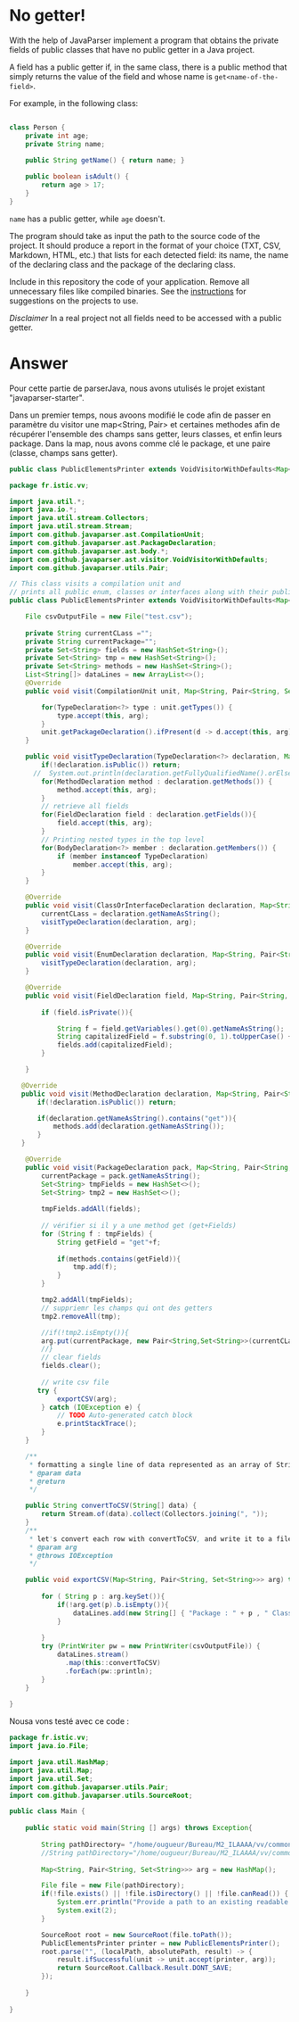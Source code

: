 # No getter!

With the help of JavaParser implement a program that obtains the private fields of public classes that have no public getter in a Java project. 

A field has a public getter if, in the same class, there is a public method that simply returns the value of the field and whose name is `get<name-of-the-field>`.

For example, in the following class:

```Java

class Person {
    private int age;
    private String name;
    
    public String getName() { return name; }

    public boolean isAdult() {
        return age > 17;
    }
}
```

`name` has a public getter, while `age` doesn't.

The program should take as input the path to the source code of the project. It should produce a report in the format of your choice (TXT, CSV, Markdown, HTML, etc.) that lists for each detected field: its name, the name of the declaring class and the package of the declaring class.

Include in this repository the code of your application. Remove all unnecessary files like compiled binaries. See the [instructions](../sujet.md) for suggestions on the projects to use.

*Disclaimer* In a real project not all fields need to be accessed with a public getter.



# Answer 


Pour cette partie de parserJava, nous avons utulisés le projet existant "javaparser-starter". 

Dans un premier temps, nous avoons modifié le code afin de passer en paramètre du visitor une map<String, Pair> et certaines methodes afin de récupérer l'ensemble des champs sans getter, leurs classes, et enfin leurs package. 
Dans la map, nous avons comme clé le package, et une paire (classe, champs sans getter). 

```Java
public class PublicElementsPrinter extends VoidVisitorWithDefaults<Map<String, Pair<String, Set<String>>>> {}

```


```Java
package fr.istic.vv;

import java.util.*;
import java.io.*;
import java.util.stream.Collectors;
import java.util.stream.Stream;
import com.github.javaparser.ast.CompilationUnit;
import com.github.javaparser.ast.PackageDeclaration;
import com.github.javaparser.ast.body.*;
import com.github.javaparser.ast.visitor.VoidVisitorWithDefaults;
import com.github.javaparser.utils.Pair;

// This class visits a compilation unit and
// prints all public enum, classes or interfaces along with their public methods
public class PublicElementsPrinter extends VoidVisitorWithDefaults<Map<String, Pair<String, Set<String>>>> {

    File csvOutputFile = new File("test.csv");
    
    private String currentCLass ="";
    private String currentPackage="";
    private Set<String> fields = new HashSet<String>(); 
    private Set<String> tmp = new HashSet<String>();
    private Set<String> methods = new HashSet<String>();
    List<String[]> dataLines = new ArrayList<>();
    @Override
    public void visit(CompilationUnit unit, Map<String, Pair<String, Set<String>>> arg) {

        for(TypeDeclaration<?> type : unit.getTypes()) {
            type.accept(this, arg);
        }
        unit.getPackageDeclaration().ifPresent(d -> d.accept(this, arg));
    }

    public void visitTypeDeclaration(TypeDeclaration<?> declaration, Map<String, Pair<String, Set<String>>> arg) {
        if(!declaration.isPublic()) return;
      //  System.out.println(declaration.getFullyQualifiedName().orElse("[Anonymous]"));
        for(MethodDeclaration method : declaration.getMethods()) {
            method.accept(this, arg);
        }
        // retrieve all fields
        for(FieldDeclaration field : declaration.getFields()){
            field.accept(this, arg); 
        }
        // Printing nested types in the top level
        for(BodyDeclaration<?> member : declaration.getMembers()) {
            if (member instanceof TypeDeclaration)
                member.accept(this, arg);
        }
    }

    @Override
    public void visit(ClassOrInterfaceDeclaration declaration, Map<String, Pair<String, Set<String>>> arg) {
        currentCLass = declaration.getNameAsString(); 
        visitTypeDeclaration(declaration, arg);
    }

    @Override
    public void visit(EnumDeclaration declaration, Map<String, Pair<String, Set<String>>> arg) {
        visitTypeDeclaration(declaration, arg);
    }

    @Override
    public void visit(FieldDeclaration field, Map<String, Pair<String, Set<String>>> arg) {
        
        if (field.isPrivate()){

            String f = field.getVariables().get(0).getNameAsString();
            String capitalizedField = f.substring(0, 1).toUpperCase() + f.substring(1);
            fields.add(capitalizedField);
        }

    }

   @Override
   public void visit(MethodDeclaration declaration, Map<String, Pair<String, Set<String>>> arg) {
       if(!declaration.isPublic()) return;

       if(declaration.getNameAsString().contains("get")){
           methods.add(declaration.getNameAsString());
       }
   }

    @Override
    public void visit(PackageDeclaration pack, Map<String, Pair<String, Set<String>>> arg) {
        currentPackage = pack.getNameAsString(); 
        Set<String> tmpFields = new HashSet<>();
        Set<String> tmp2 = new HashSet<>();
      
        tmpFields.addAll(fields); 
    
        // vérifier si il y a une method get (get+Fields)
        for (String f : tmpFields) {
            String getField = "get"+f;
 
            if(methods.contains(getField)){
                tmp.add(f);
            }  
        }

        tmp2.addAll(tmpFields);
        // suppriemr les champs qui ont des getters 
        tmp2.removeAll(tmp);

        //if(!tmp2.isEmpty()){
        arg.put(currentPackage, new Pair<String,Set<String>>(currentCLass, tmp2));
        //}
        // clear fields 
        fields.clear();
    
        // write csv file 
       try {
            exportCSV(arg);
        } catch (IOException e) {
            // TODO Auto-generated catch block
            e.printStackTrace();
        }
    }

    /**
     * formatting a single line of data represented as an array of Strings 
     * @param data
     * @return
     */

    public String convertToCSV(String[] data) {
        return Stream.of(data).collect(Collectors.joining(", "));
    }
    /**
     * let's convert each row with convertToCSV, and write it to a file
     * @param arg
     * @throws IOException
     */

    public void exportCSV(Map<String, Pair<String, Set<String>>> arg) throws IOException {
       
        for ( String p : arg.keySet()){
            if(!arg.get(p).b.isEmpty()){
                dataLines.add(new String[] { "Package : " + p , " Class : "+ arg.get(p).a.toString(),  "Fields Without Getter : " + arg.get(p).b.toString() });
            }
                
        }
        try (PrintWriter pw = new PrintWriter(csvOutputFile)) {
            dataLines.stream()
              .map(this::convertToCSV)
              .forEach(pw::println);
        }
    }
 
}

```


Nousa vons testé avec ce code : 

```Java
package fr.istic.vv;
import java.io.File;

import java.util.HashMap;
import java.util.Map;
import java.util.Set;
import com.github.javaparser.utils.Pair;
import com.github.javaparser.utils.SourceRoot;

public class Main {
    
    public static void main(String [] args) throws Exception{
        
        String pathDirectory= "/home/ougueur/Bureau/M2_ILAAAA/vv/commons-collections/src/main/java/org/apache/commons/collections4"; 
        //String pathDirectory="/home/ougueur/Bureau/M2_ILAAAA/vv/commons-collections/src/test/java/org/apache/commons/collections4";
    
        Map<String, Pair<String, Set<String>>> arg = new HashMap();

        File file = new File(pathDirectory);
        if(!file.exists() || !file.isDirectory() || !file.canRead()) {
            System.err.println("Provide a path to an existing readable directory");
            System.exit(2);
        }

        SourceRoot root = new SourceRoot(file.toPath());
        PublicElementsPrinter printer = new PublicElementsPrinter();
        root.parse("", (localPath, absolutePath, result) -> {
            result.ifSuccessful(unit -> unit.accept(printer, arg));
            return SourceRoot.Callback.Result.DONT_SAVE;
        });
        
    }
    
}

```